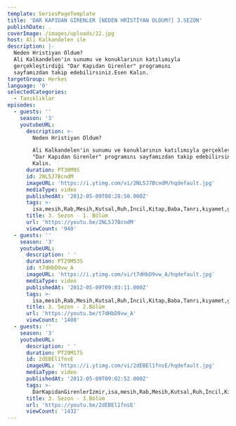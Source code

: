 ```yaml
---
template: SeriesPageTemplate
title: 'DAR KAPIDAN GİRENLER [NEDEN HRİSTİYAN OLDUM?] 3.SEZON'
publishDate: .
coverImage: /images/uploads/22.jpg
host: Ali Kalkandelen ile
description: |-
  Neden Hristiyan Oldum?
  Ali Kalkandelen'in sunumu ve konuklarının katılımıyla 
  gerçekleştirdiği "Dar Kapıdan Girenler" programını 
  sayfamızdan takip edebilirsiniz.Esen Kalın.
targetGroup: Herkes
language: '0'
selectedCategories:
  - Tanıklıklar
episodes:
  - guests: ''
    season: '3'
    youtubeURL:
      description: >-
        Neden Hristiyan Oldum?

        Ali Kalkandelen'in sunumu ve konuklarının katılımıyla gerçekleştirdiği
        "Dar Kapıdan Girenler" programını sayfamızdan takip edebilirsiniz.Esen
        Kalın.
      duration: PT30M9S
      id: 2NL5J7BcndM
      imageURL: 'https://i.ytimg.com/vi/2NL5J7BcndM/hqdefault.jpg'
      mediaType: video
      publishedAt: '2012-05-09T08:28:50.000Z'
      tags: >-
        isa,mesih,Rab,Mesih,Kutsal,Ruh,İncil,Kitap,Baba,Tanrı,kıyamet,günü,Allah,depresyon,şifa,bereket,Özgürlük,Hastalık,Bunalım,Esenlik,Rahatlık,Mucize,Hristiyanlık,İman,Hz.,İsa,peygamber,İlah,Ruhsal,Protestan,Türk,Hristiyan,Kıyamet,İntihar,Cennet,Cehennem,din,lanet,Cin,Pastör,Kilise,Ahiret,neler,olacak,yargı
      title: 3. Sezon - 1. Bölüm
      url: 'https://youtu.be/2NL5J7BcndM'
      viewCount: '940'
  - guests: ''
    season: '3'
    youtubeURL:
      description: ' '
      duration: PT29M53S
      id: t7dHbD9vw_A
      imageURL: 'https://i.ytimg.com/vi/t7dHbD9vw_A/hqdefault.jpg'
      mediaType: video
      publishedAt: '2012-05-09T09:03:11.000Z'
      tags: >-
        isa,mesih,Rab,Mesih,Kutsal,Ruh,İncil,Kitap,Baba,Tanrı,kıyamet,günü,Allah,depresyon,şifa,bereket,Özgürlük,Hastalık,Bunalım,Esenlik,Rahatlık,Mucize,Hristiyanlık,İman,Hz.,İsa,peygamber,İlah,Ruhsal,Protestan,Türk,Hristiyan,Kıyamet,İntihar,Cennet,Cehennem,din,lanet,Cin,Pastör,Kilise,Ahiret,neler,olacak,yargı
      title: 3. Sezon - 2.Bölüm
      url: 'https://youtu.be/t7dHbD9vw_A'
      viewCount: '1408'
  - guests: ''
    season: '3'
    youtubeURL:
      description: ' '
      duration: PT29M17S
      id: 2dEBEl1fnsE
      imageURL: 'https://i.ytimg.com/vi/2dEBEl1fnsE/hqdefault.jpg'
      mediaType: video
      publishedAt: '2012-05-09T09:02:52.000Z'
      tags: >-
        DarKapidanGirenlerIzmir,isa,mesih,Rab,Mesih,Kutsal,Ruh,İncil,Kitap,Baba,Tanrı,kıyamet,günü,Allah,depresyon,şifa,bereket,Özgürlük,Hastalık,Bunalım,Esenlik,Rahatlık,Mucize,Hristiyanlık,İman,Hz.,İsa,peygamber,İlah,Ruhsal,Protestan,Türk,Hristiyan,Kıyamet,İntihar,Cennet,Cehennem,din,lanet,Cin,Pastör,Kilise,Ahiret,neler,olacak,yargı
      title: 3. Sezon - 3.Bölüm
      url: 'https://youtu.be/2dEBEl1fnsE'
      viewCount: '1432'
---
```


